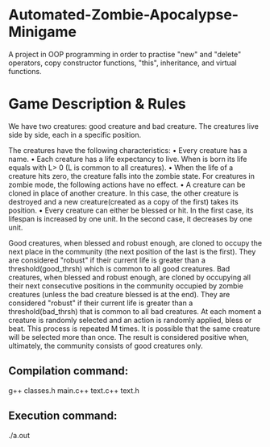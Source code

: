 # Automated-Zombie-Apocalypse-Minigame
A project in OOP programming in order to practise "new" and "delete" operators, copy constructor functions, "this", inheritance, and virtual functions.

# Game Description & Rules
  We have two creatures: good creature and bad creature. The creatures live side by side, each in a specific position. 
  
  The creatures have the following characteristics: 
• Every creature has a name. 
• Each creature has a life expectancy to live. When is born its life equals with L> 0 (L is common to all creatures). 
• When the life of a creature hits zero, the creature falls into the zombie state. For creatures in zombie mode, the following actions have no effect. 
• A creature can be cloned in place of another creature. In this case, the other creature is destroyed and a new creature(created as a copy of the first) takes its position. 
• Every creature can either be blessed or hit. In the first case, its lifespan is increased by one unit. In the second case, it decreases by one unit.

  Good creatures, when blessed and robust enough, are cloned to occupy the next place in the community (the next position of the last is the first). They are considered "robust" if their current life is greater than a threshold(good_thrsh) which is common to all good creatures.
  Bad creatures, when blessed and robust enough, are cloned by occupying all their next consecutive positions in the community occupied by zombie creatures (unless the bad creature blessed is at the end). They are considered "robust" if their current life is greater than a threshold(bad_thrsh) that is common to all bad creatures. 
  At each moment a creature is randomly selected and an action is randomly applied, bless or beat. This process is repeated M times. It is possible that the same creature will be selected more than once. The result is considered positive when, ultimately, the community consists of good creatures only.

## Compilation command: 
  g++ classes.h main.c++ text.c++ text.h
## Execution command:	
  ./a.out
